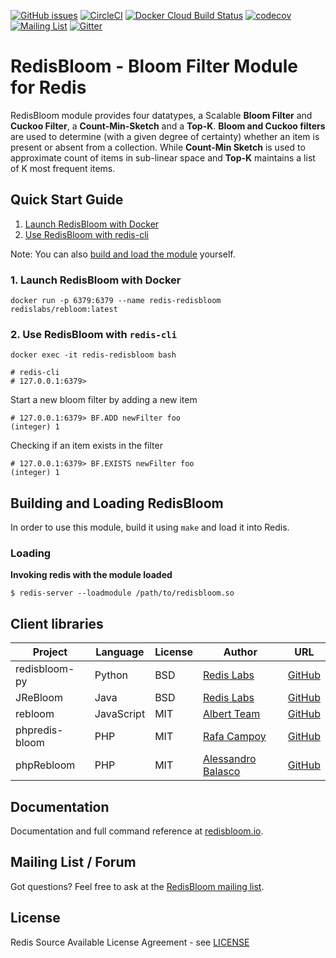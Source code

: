 [![GitHub issues](https://img.shields.io/github/release/RedisLabsModules/redisbloom.svg)](https://github.com/RedisBloom/RedisBloom/releases/latest)
[![CircleCI](https://circleci.com/gh/RedisBloom/RedisBloom.svg?style=svg)](https://circleci.com/gh/RedisBloom/RedisBloom)
[![Docker Cloud Build Status](https://img.shields.io/docker/cloud/build/redislabs/rebloom.svg)](https://hub.docker.com/r/redislabs/rebloom/builds/)
[![codecov](https://codecov.io/gh/RedisBloom/RedisBloom/branch/master/graph/badge.svg)](https://codecov.io/gh/RedisBloom/RedisBloom)
[![Mailing List](https://img.shields.io/badge/Mailing%20List-RedisBloom-blue)](https://groups.google.com/forum/#!forum/redisbloom)
[![Gitter](https://badges.gitter.im/RedisLabs/RedisBloom.svg)](https://gitter.im/RedisLabs/RedisBloom?utm_source=badge&utm_medium=badge&utm_campaign=pr-badge)

# RedisBloom - Bloom Filter Module for Redis

RedisBloom module provides four datatypes, a Scalable **Bloom Filter** and **Cuckoo Filter**, a **Count-Min-Sketch** and a **Top-K**.
**Bloom and Cuckoo filters** are used to determine (with a given degree of certainty) whether an item is present or absent from a collection. While **Count-Min Sketch** is used to approximate count of items in sub-linear space and **Top-K** maintains a list of K most frequent items.

## Quick Start Guide
1. [Launch RedisBloom with Docker](#launch-redisbloom-with-docker)
1. [Use RedisBloom with redis-cli](#use-redisbloom-with-redis-cli)

Note: You can also [build and load the module](#building-and-loading-redisbloom) yourself.

### 1. Launch RedisBloom with Docker
```
docker run -p 6379:6379 --name redis-redisbloom redislabs/rebloom:latest
```

### 2. Use RedisBloom with `redis-cli`
```
docker exec -it redis-redisbloom bash

# redis-cli
# 127.0.0.1:6379> 
```

Start a new bloom filter by adding a new item
```
# 127.0.0.1:6379> BF.ADD newFilter foo
(integer) 1
``` 

 Checking if an item exists in the filter
```
# 127.0.0.1:6379> BF.EXISTS newFilter foo
(integer) 1
```

## Building and Loading RedisBloom
In order to use this module, build it using `make` and load it into Redis.

### Loading

**Invoking redis with the module loaded**
```
$ redis-server --loadmodule /path/to/redisbloom.so
```

## Client libraries
| Project | Language | License | Author | URL |
| ------- | -------- | ------- | ------ | --- |
| redisbloom-py | Python | BSD | [Redis Labs](https://redislabs.com) | [GitHub](https://github.com/RedisBloom/redisbloom-py) |
| JReBloom | Java | BSD | [Redis Labs](https://redislabs.com) | [GitHub](https://github.com/RedisBloom/JReBloom) |
| rebloom | JavaScript | MIT | [Albert Team](https://cvitae.now.sh/) | [GitHub](https://github.com/albert-team/rebloom) |
| phpredis-bloom | PHP | MIT | [Rafa Campoy](https://github.com/averias) | [GitHub](https://github.com/averias/phpredis-bloom) |
| phpRebloom | PHP | MIT | [Alessandro Balasco](https://github.com/palicao) | [GitHub](https://github.com/palicao/phpRebloom) |

## Documentation
Documentation and full command reference at [redisbloom.io](http://redisbloom.io).

## Mailing List / Forum
Got questions? Feel free to ask at the [RedisBloom mailing list](https://groups.google.com/forum/#!forum/redisbloom).

## License
Redis Source Available License Agreement - see [LICENSE](LICENSE)
